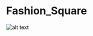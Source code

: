 # Fashion_Square
![alt text](https://github.com/[Dannie55]/[Fashion_Square]/blob/[main]/landing.jpg?raw=true)
